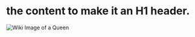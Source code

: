 # the content to make it an H1 header.
![Wiki Image of a Queen](https://upload.wikimedia.org/wikipedia/commons/4/49/Chess_qlt60.png)
